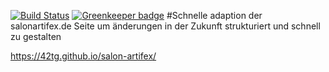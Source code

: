[![Build Status](https://travis-ci.com/42tg/salon-artifex.svg?branch=master)](https://travis-ci.com/42tg/salon-artifex) [![Greenkeeper badge](https://badges.greenkeeper.io/42tg/salon-artifex.svg)](https://greenkeeper.io/)
#Schnelle adaption der salonartifex.de Seite
um änderungen in der Zukunft strukturiert und schnell zu gestalten

https://42tg.github.io/salon-artifex/